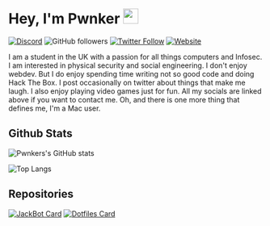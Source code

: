 # Hey, I'm Pwnker <img src="https://raw.githubusercontent.com/MartinHeinz/MartinHeinz/master/wave.gif" width="30px">
[![Discord](https://img.shields.io/discord/827894573711228948?color=%236F85CDFF&logo=discord&style=for-the-badge)](https://pwnker.com/discord) ![GitHub followers](https://img.shields.io/github/followers/pwnker?color=g&label=follow&logo=github&style=for-the-badge) [![Twitter Follow](https://img.shields.io/twitter/follow/pwnk3r?color=%231F9BE7FF&label=%40pwnk3r&logo=twitter&style=for-the-badge)](https://twitter.com/pwnk3r) [![Website](https://img.shields.io/website?style=for-the-badge&up_color=green&url=https%3A%2F%2Fpwnker.com)](https://pwnker.com)

I am a student in the UK with a passion for all things computers and Infosec. I am interested in physical security and social engineering. I don't enjoy webdev. But I do enjoy spending time writing not so good code and doing Hack The Box. I post occasionally on twitter about things that make me laugh. I also enjoy playing video games just for fun. All my socials are linked above if you want to contact me. Oh, and there is one more thing that defines me, I'm a Mac user.

## Github Stats
![Pwnkers's GitHub stats](https://github-readme-stats.vercel.app/api?username=pwnker&count_private=true&show_icons=true&theme=dark) 

![Top Langs](https://github-readme-stats.vercel.app/api/top-langs/?username=pwnker&theme=dark&langs_count=5&layout=compact)


## Repositories 
[![JackBot Card](https://github-readme-stats.vercel.app/api/pin/?username=pwnker&repo=jackbot&theme=dark)](https://github.com/pwnker/jackbot) [![Dotfiles Card](https://github-readme-stats.vercel.app/api/pin/?username=pwnker&repo=dotfiles-and-scripts&theme=dark)](https://github.com/pwnker/dotfiles-and-scripts) 
